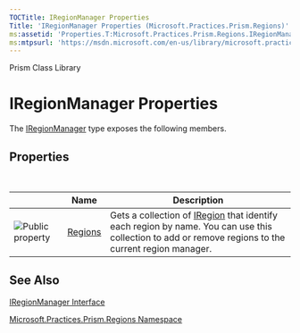 ```yaml
---
TOCTitle: IRegionManager Properties
Title: 'IRegionManager Properties (Microsoft.Practices.Prism.Regions)'
ms:assetid: 'Properties.T:Microsoft.Practices.Prism.Regions.IRegionManager'
ms:mtpsurl: 'https://msdn.microsoft.com/en-us/library/microsoft.practices.prism.regions.iregionmanager_properties(v=pandp.50)'
---
```


Prism Class Library

# IRegionManager Properties

The [IRegionManager](https://msdn.microsoft.com/en-us/library/microsoft.practices.prism.regions.iregionmanager(v=pandp.50)) type exposes the following members.

## Properties
 
<table>

<thead>
<tr class="header">
<th> </th>
<th>Name</th>
<th>Description</th>
</tr>
</thead>
<tbody>
<tr class="odd">
<td><img src="https://msdn.microsoft.com/en-us/Gg431199.pubproperty(en-us,PandP.50).gif" title="Public property" /></td>
<td><a href="https://msdn.microsoft.com/library/microsoft.practices.prism.regions.iregionmanager.regions">Regions</a></td>
<td><div class="summary">
Gets a collection of <a href="https://msdn.microsoft.com/library/microsoft.practices.prism.regions.iregion">IRegion</a> that identify each region by name. You can use this collection to add or remove regions to the current region manager.
</div></td>
</tr>
</tbody>
</table>

## See Also


[IRegionManager Interface](https://msdn.microsoft.com/en-us/library/microsoft.practices.prism.regions.iregionmanager(v=pandp.50))

[Microsoft.Practices.Prism.Regions Namespace](https://msdn.microsoft.com/en-us/library/microsoft.practices.prism.regions(v=pandp.50))
